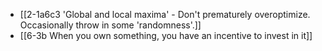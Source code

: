 - [[2-1a6c3 'Global and local maxima' - Don't prematurely overoptimize. Occasionally throw in some 'randomness'.]]
- [[6-3b When you own something, you have an incentive to invest in it]]